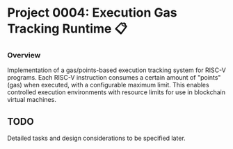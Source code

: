 # Project 0004: Execution Gas Tracking Runtime 📋

### Overview
Implementation of a gas/points-based execution tracking system for RISC-V programs. Each RISC-V instruction consumes a certain amount of "points" (gas) when executed, with a configurable maximum limit. This enables controlled execution environments with resource limits for use in blockchain virtual machines.

## TODO
Detailed tasks and design considerations to be specified later.